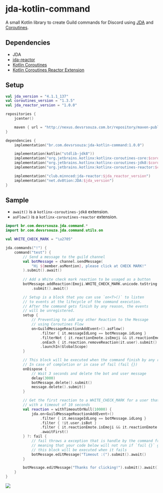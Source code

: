# jda-kotlin-command

A small Kotlin library to create Guild commands for Discord using [JDA](https://github.com/DV8FromTheWorld/JDA) and [Coroutines](https://github.com/Kotlin/kotlinx.coroutines).

## Dependencies
- JDA
- [jda-reactor](https://github.com/MinnDevelopment/jda-reactor)
- [Kotlin Coroutines](https://github.com/Kotlin/kotlinx.coroutines)
- [Kotlin Coroutines Reactor Extension](https://github.com/Kotlin/kotlinx.coroutines/tree/master/reactive/kotlinx-coroutines-reactor)

## Setup

```kotlin
val jda_version = "4.1.1_137"
val coroutines_version = "1.3.5"
val jda_reactor_version = "1.0.0"

repositories {
    jcenter()

    maven { url = "http://nexus.devsrsouza.com.br/repository/maven-public/" }
}

dependencies {
    implementation("br.com.devsrsouza:jda-kotlin-command:1.0.0")

    implementation(kotlin("stdlib-jdk8"))
    implementation("org.jetbrains.kotlinx:kotlinx-coroutines-core:$coroutines_version")
    implementation("org.jetbrains.kotlinx:kotlinx-coroutines-jdk8:$coroutines_version")
    implementation("org.jetbrains.kotlinx:kotlinx-coroutines-reactor:$coroutines_version")

    implementation("club.minnced:jda-reactor:$jda_reactor_version")
    implementation("net.dv8tion:JDA:$jda_version")
}
```

## Sample

- `await()` is a `kotlinx-coroutines-jdk8` extension.
- `asFlow()` is a `kotlinx-coroutines-reactor` extension.

```kotlin
import br.com.devsrsouza.jda.command.*
import br.com.devsrsouza.jda.command.utils.on

val WHITE_CHECK_MARK = "\u2705"

jda.commands("!") {
    command("test") {
        // Send a message to the guild channel
        val botMessage = channel.sendMessage(
            "Hi ${member.asMention}, please click at CHECK MARK!"
        ).submit().await()
    
        // Add a White check mark reaction to be usaged as a button
        botMessage.addReaction(Emoji.WHITE_CHECK_MARK.unicode.toString())
            .submit().await()

        // Setup is a block that you can use `on<T>()` to listen
        // to events at the lifecycle of the command execution.
        // After the command gets finish by any reason, the events
        // will be unregistered.
        setup {
            // Preventing to add any other Reaction to the Message
            // using Coroutines Flow
            on<GuildMessageReactionAddEvent>().asFlow()
                .filter { it.messageIdLong == botMessage.idLong }
                .filterNot { it.reactionEmote.isEmoji && it.reactionEmote.emoji == WHITE_CHECK_MARK }
                .onEach { it.reaction.removeReaction(it.user).submit().await() }
                .launchIn(GlobalScope)
        }

        // This block will be executed when the command finish by any reason
        // In case of completion or in case of fail (fail {})
        onDispose {
            // Wait 3 seconds and delete the bot and user message
            delay(3000)
            botMessage.delete().submit()
            message.delete().submit()
        }

        // Get the first reaction to a WHITE_CHECK_MARK for a user that is not a bot
        // with a timeout of 10 seconds
        val reaction = withTimeoutOrNull(10000) {
            jda.on<GuildMessageReactionAddEvent>()
                .filter { it.messageIdLong == botMessage.idLong }
                .filter { !it.user.isBot }
                .filter { it.reactionEmote.isEmoji && it.reactionEmote.emoji == WHITE_CHECK_MARK }
                .awaitFirst()
        } ?: fail {
            // fail throws a exception that is handle by the command framework
            // meaning that your code below will not run if `fail {}` get called
            // this block will be executed when it fails
            botMessage.editMessage("Timeout :(").submit().await()
        }

        botMessage.editMessage("Thanks for clicking!").submit().await()
    }
}
```

![](https://media.giphy.com/media/kgUvHExCmCcO3QFs4Z/giphy.gif)